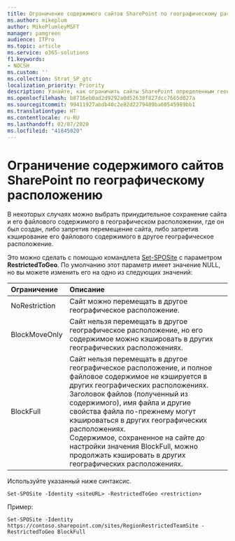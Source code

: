 ```yaml
---
title: Ограничение содержимого сайтов SharePoint по географическому расположению
ms.author: mikeplum
author: MikePlumleyMSFT
manager: pamgreen
audience: ITPro
ms.topic: article
ms.service: o365-solutions
f1.keywords:
- NOCSH
ms.custom: ''
ms.collection: Strat_SP_gtc
localization_priority: Priority
description: Узнайте, как ограничить сайты SharePoint определенным географическим расположением в среде с поддержкой нескольких регионов.
ms.openlocfilehash: b8716eb0ad2d9292a0d52638f827dcc7665d027a
ms.sourcegitcommit: 99411927abdb40c2e82d2279489ba60545989bb1
ms.translationtype: HT
ms.contentlocale: ru-RU
ms.lasthandoff: 02/07/2020
ms.locfileid: "41845020"
---
```

# <a name="restrict-sharepoint-site-content-to-a-geo-location"></a>Ограничение содержимого сайтов SharePoint по географическому расположению

В некоторых случаях можно выбрать принудительное сохранение сайта и его файлового содержимого в географическом расположении, где он был создан, либо запретив перемещение сайта, либо запретив кэширование его файлового содержимого в другое географическое расположение.

Это можно сделать с помощью командлета [Set-SPOSite](https://docs.microsoft.com/powershell/module/sharepoint-online/set-sposite) с параметром **RestrictedToGeo**. По умолчанию этот параметр имеет значение NULL, но вы можете изменить его на одно из следующих значений:

|Ограничение|Описание|
|:----------|:----------|
|NoRestriction|Сайт можно перемещать в другое географическое расположение.|
|BlockMoveOnly|Сайт нельзя перемещать в другое географическое расположение, но его содержимое можно кэшировать в других географических расположениях.|
|BlockFull|Сайт нельзя перемещать в другое географическое расположение, и полное файловое содержимое не кэшируется в других географических расположениях. Заголовок файлов (полученный из содержимого), имя файла и другие свойства файла по-прежнему могут кэшироваться в других географических расположениях.<br>Содержимое, сохраненное на сайте до настройки значения BlockFull, можно продолжать кэшировать в других географических расположениях.|

Используйте указанный ниже синтаксис.

`Set-SPOSite -Identity <siteURL> -RestrictedToGeo <restriction>`

Пример:

`Set-SPOSite -Identity https://contoso.sharepoint.com/sites/RegionRestrictedTeamSite -RestrictedToGeo BlockFull`
